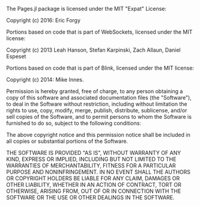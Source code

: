 The Pages.jl package is licensed under the MIT "Expat" License:

Copyright (c) 2016: Eric Forgy

Portions based on code that is part of WebSockets, licensed under the MIT license:

Copyright (c) 2013 Leah Hanson, Stefan Karpinski, Zach Allaun, Daniel Espeset

Portions based on code that is part of Blink, licensed under the MIT license:

Copyright (c) 2014: Mike Innes.

Permission is hereby granted, free of charge, to any person obtaining
a copy of this software and associated documentation files (the
"Software"), to deal in the Software without restriction, including
without limitation the rights to use, copy, modify, merge, publish,
distribute, sublicense, and/or sell copies of the Software, and to
permit persons to whom the Software is furnished to do so, subject to
the following conditions:

The above copyright notice and this permission notice shall be
included in all copies or substantial portions of the Software.

THE SOFTWARE IS PROVIDED "AS IS", WITHOUT WARRANTY OF ANY KIND,
EXPRESS OR IMPLIED, INCLUDING BUT NOT LIMITED TO THE WARRANTIES OF
MERCHANTABILITY, FITNESS FOR A PARTICULAR PURPOSE AND NONINFRINGEMENT.
IN NO EVENT SHALL THE AUTHORS OR COPYRIGHT HOLDERS BE LIABLE FOR ANY
CLAIM, DAMAGES OR OTHER LIABILITY, WHETHER IN AN ACTION OF CONTRACT,
TORT OR OTHERWISE, ARISING FROM, OUT OF OR IN CONNECTION WITH THE
SOFTWARE OR THE USE OR OTHER DEALINGS IN THE SOFTWARE.
